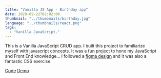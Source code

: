 ```yaml
---
title: "Vanilla JS App - Birthday app"
date: 2020-09-22T02:02:00
thumbnail: "../thumbnails/birthday.jpg"
language: "../thumbnails/react.png"
tags:
  - "Vanilla JavaScript."
---
```


This is a Vanilla JavaScript CRUD app. I built this project to familiarize myself with javascript concepts. It was a fun project to hone my JavaScript and Front End knowledge... I followed a <a class='figma' href="https://www.figma.com/file/bb1Mie5R3mUhR77PtGG8bJ/Birthday-App?node-id=0%3A1">figma design</a> and it was also a fantastic CSS exercise.

<a href='https://github.com/starjardin/birthday-app'>Code</a>
<a href='https://tantley-birthday-app.netlify.app/'>Demo</a>
